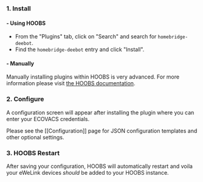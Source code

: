 ### 1. Install
#### - Using HOOBS
* From the "Plugins" tab, click on "Search" and search for `homebridge-deebot`.
* Find the `homebridge-deebot` entry and click "Install".
#### - Manually
Manually installing plugins within HOOBS is very advanced. For more information please visit [the HOOBS documentation](https://support.hoobs.org/docs/5e763b63e87d1e02b6c19d2b).
### 2. Configure
A configuration screen will appear after installing the plugin where you can enter your ECOVACS credentials.

Please see the [[Configuration]] page for JSON configuration templates and other optional settings.
### 3. HOOBS Restart
After saving your configuration, HOOBS will automatically restart and voila your eWeLink devices *should* be added to your HOOBS instance.
